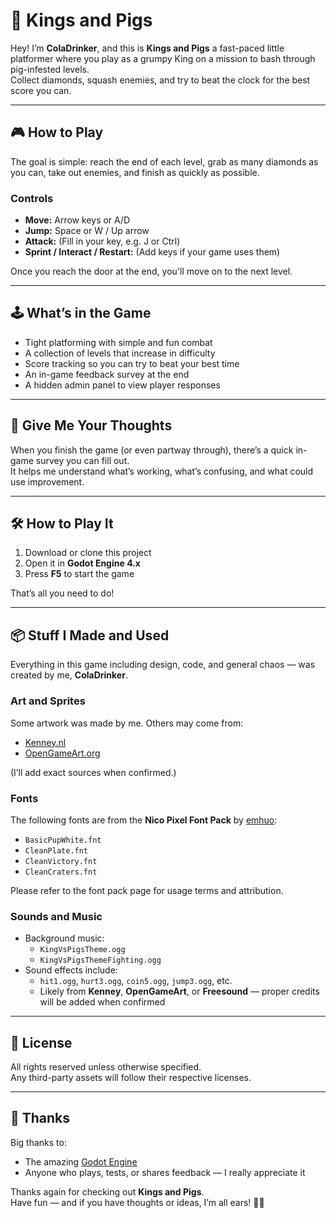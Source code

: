 # 👑 Kings and Pigs

Hey! I’m **ColaDrinker**, and this is **Kings and Pigs** a fast-paced little platformer where you play as a grumpy King on a mission to bash through pig-infested levels.  
Collect diamonds, squash enemies, and try to beat the clock for the best score you can.

---

## 🎮 How to Play

The goal is simple: reach the end of each level, grab as many diamonds as you can, take out enemies, and finish as quickly as possible.

### Controls

- **Move:** Arrow keys or A/D  
- **Jump:** Space or W / Up arrow  
- **Attack:** (Fill in your key, e.g. J or Ctrl)  
- **Sprint / Interact / Restart:** (Add keys if your game uses them)

Once you reach the door at the end, you'll move on to the next level.

---

## 🕹️ What’s in the Game

- Tight platforming with simple and fun combat  
- A collection of levels that increase in difficulty  
- Score tracking so you can try to beat your best time  
- An in-game feedback survey at the end  
- A hidden admin panel to view player responses  

---

## 📝 Give Me Your Thoughts

When you finish the game (or even partway through), there’s a quick in-game survey you can fill out.  
It helps me understand what’s working, what’s confusing, and what could use improvement.

---

## 🛠️ How to Play It

1. Download or clone this project  
2. Open it in **Godot Engine 4.x**  
3. Press **F5** to start the game  

That’s all you need to do!

---

## 📦 Stuff I Made and Used

Everything in this game including design, code, and general chaos — was created by me, **ColaDrinker**.

### Art and Sprites

Some artwork was made by me. Others may come from:

- [Kenney.nl](https://kenney.nl)  
- [OpenGameArt.org](https://opengameart.org)  

(I’ll add exact sources when confirmed.)

### Fonts

The following fonts are from the **Nico Pixel Font Pack** by [emhuo](https://emhuo.itch.io/nico-pixel-fonts-pack):

- `BasicPupWhite.fnt`
- `CleanPlate.fnt`
- `CleanVictory.fnt`
- `CleanCraters.fnt`

Please refer to the font pack page for usage terms and attribution.

### Sounds and Music

- Background music:
  - `KingVsPigsTheme.ogg`
  - `KingVsPigsThemeFighting.ogg`
- Sound effects include:
  - `hit1.ogg`, `hurt3.ogg`, `coin5.ogg`, `jump3.ogg`, etc.  
  - Likely from **Kenney**, **OpenGameArt**, or **Freesound** — proper credits will be added when confirmed

---

## 📄 License

All rights reserved unless otherwise specified.  
Any third-party assets will follow their respective licenses.

---

## 🙏 Thanks

Big thanks to:

- The amazing [Godot Engine](https://godotengine.org)
- Anyone who plays, tests, or shares feedback — I really appreciate it  

Thanks again for checking out **Kings and Pigs**.  
Have fun — and if you have thoughts or ideas, I’m all ears! 🐷👑
